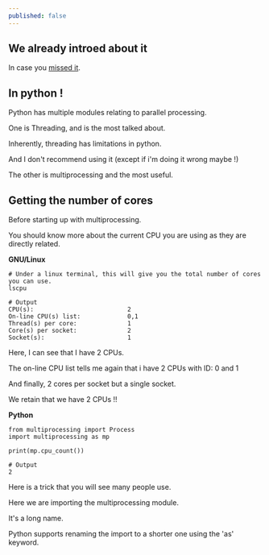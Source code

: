 ```yaml
---
published: false
---
```

## We already introed about it

In case you [missed it](https://blog.codarren.com/Day61-Multiprocessing_in_Programming/).

## In python !
Python has multiple modules relating to parallel processing.

One is Threading, and is the most talked about.

Inherently, threading has limitations in python.

And I don't recommend using it (except if i'm doing it wrong maybe !)


The other is multiprocessing and the most useful.

## Getting the number of cores
Before starting up with multiprocessing.

You should know more about the current CPU you are using as they are directly related.

**GNU/Linux**
```
# Under a linux terminal, this will give you the total number of cores you can use.
lscpu

# Output
CPU(s):                          2
On-line CPU(s) list:             0,1
Thread(s) per core:              1
Core(s) per socket:              2
Socket(s):                       1
```
Here, I can see that I have 2 CPUs.

The on-line CPU list tells me again that i have 2 CPUs with ID: 0 and 1

And finally, 2 cores per socket but a single socket.

We retain that we have 2 CPUs !!

**Python**
```
from multiprocessing import Process
import multiprocessing as mp

print(mp.cpu_count())

# Output
2
```
Here is a trick that you will see many people use.

Here we are importing the multiprocessing module.

It's a long name.

Python supports renaming the import to a shorter one using the 'as' keyword.